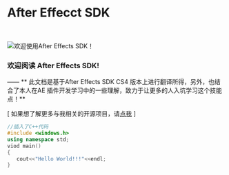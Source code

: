 # After Effecct SDK

<br>

![欢迎使用After Effects SDK！](https://avatars1.githubusercontent.com/u/14124918?v=3&s=460 "欢迎阅读After Effects SDK")  

### 欢迎阅读 After Effects SDK!
—— ** 此文档是基于After Effects SDK CS4 版本上进行翻译所得，另外，也结合了本人在AE 插件开发学习中的一些理解，致力于让更多的人入坑学习这个技能点！**  

[ 如果想了解更多与我相关的开源项目，请[点我](https://github.com/YaoXuanZhi) ]

```c++
//插入了C++代码
#include <windows.h>
using namespace std;
viod main()
{
   cout<<"Hello World!!!"<<endl;
}
```
